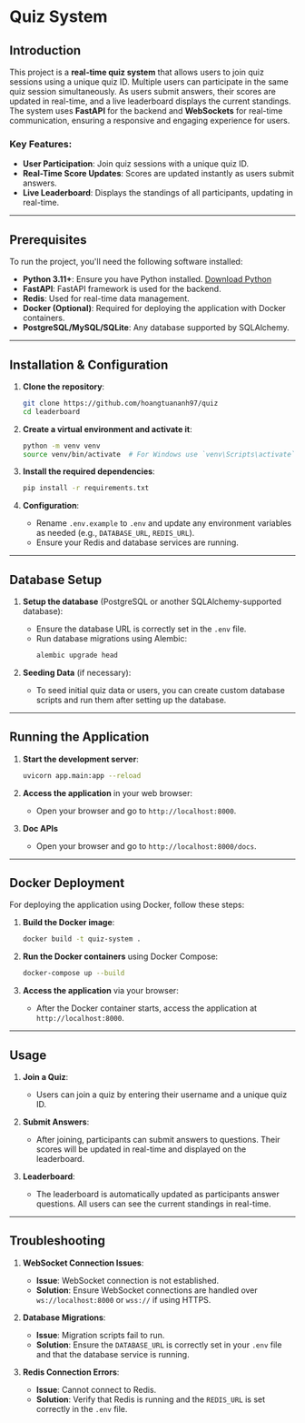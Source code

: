 # Quiz System

## Introduction

This project is a **real-time quiz system** that allows users to join quiz sessions using a unique quiz ID. Multiple users can participate in the same quiz session simultaneously. As users submit answers, their scores are updated in real-time, and a live leaderboard displays the current standings. The system uses **FastAPI** for the backend and **WebSockets** for real-time communication, ensuring a responsive and engaging experience for users.

### Key Features:
- **User Participation**: Join quiz sessions with a unique quiz ID.
- **Real-Time Score Updates**: Scores are updated instantly as users submit answers.
- **Live Leaderboard**: Displays the standings of all participants, updating in real-time.

---

## Prerequisites

To run the project, you'll need the following software installed:

- **Python 3.11+**: Ensure you have Python installed. [Download Python](https://www.python.org/downloads/)
- **FastAPI**: FastAPI framework is used for the backend.
- **Redis**: Used for real-time data management.
- **Docker (Optional)**: Required for deploying the application with Docker containers.
- **PostgreSQL/MySQL/SQLite**: Any database supported by SQLAlchemy.

---

## Installation & Configuration

1. **Clone the repository**:
   ```bash
   git clone https://github.com/hoangtuananh97/quiz
   cd leaderboard
   ```

2. **Create a virtual environment and activate it**:
   ```bash
   python -m venv venv
   source venv/bin/activate  # For Windows use `venv\Scripts\activate`
   ```

3. **Install the required dependencies**:
   ```bash
   pip install -r requirements.txt
   ```

4. **Configuration**:
   - Rename `.env.example` to `.env` and update any environment variables as needed (e.g., `DATABASE_URL`, `REDIS_URL`).
   - Ensure your Redis and database services are running.

---

## Database Setup

1. **Setup the database** (PostgreSQL or another SQLAlchemy-supported database):
   - Ensure the database URL is correctly set in the `.env` file.
   - Run database migrations using Alembic:
     ```bash
     alembic upgrade head
     ```

2. **Seeding Data** (if necessary):
   - To seed initial quiz data or users, you can create custom database scripts and run them after setting up the database.

---

## Running the Application

1. **Start the development server**:
   ```bash
   uvicorn app.main:app --reload
   ```

2. **Access the application** in your web browser:
   - Open your browser and go to `http://localhost:8000`.

3. **Doc APIs**
   -  Open your browser and go to `http://localhost:8000/docs`.
---

## Docker Deployment

For deploying the application using Docker, follow these steps:

1. **Build the Docker image**:
   ```bash
   docker build -t quiz-system .
   ```

2. **Run the Docker containers** using Docker Compose:
   ```bash
   docker-compose up --build
   ```

3. **Access the application** via your browser:
   - After the Docker container starts, access the application at `http://localhost:8000`.

---

## Usage

1. **Join a Quiz**:
   - Users can join a quiz by entering their username and a unique quiz ID.
   
2. **Submit Answers**:
   - After joining, participants can submit answers to questions. Their scores will be updated in real-time and displayed on the leaderboard.

3. **Leaderboard**:
   - The leaderboard is automatically updated as participants answer questions. All users can see the current standings in real-time.

---

## Troubleshooting

1. **WebSocket Connection Issues**:
   - **Issue**: WebSocket connection is not established.
   - **Solution**: Ensure WebSocket connections are handled over `ws://localhost:8000` or `wss://` if using HTTPS.

2. **Database Migrations**:
   - **Issue**: Migration scripts fail to run.
   - **Solution**: Ensure the `DATABASE_URL` is correctly set in your `.env` file and that the database service is running.

3. **Redis Connection Errors**:
   - **Issue**: Cannot connect to Redis.
   - **Solution**: Verify that Redis is running and the `REDIS_URL` is set correctly in the `.env` file.
